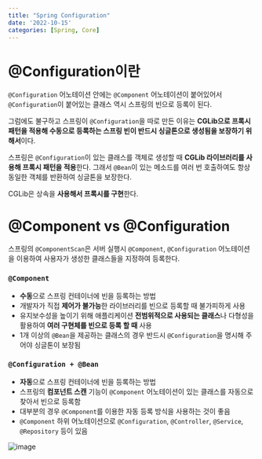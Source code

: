 ```yaml
---
title: "Spring Configuration"
date: '2022-10-15'
categories: [Spring, Core]
---
```


# @Configuration이란

`@Configuration` 어노테이션 안에는 `@Component` 어노테이션이 붙어있어서 `@Configuration`이 붙어있는 클래스 역시 스프링의 빈으로 등록이 된다.

그럼에도 불구하고 스프링이 `@Configuration`을 따로 만든 이유는 **CGLib으로 프록시 패턴을 적용해 수동으로 등록하는 스프링 빈이 반드시 싱글톤으로 생성됨을 보장하기 위해서**이다.

스프링은 `@Configuration`이 있는 클래스를 객체로 생성할 때 **CGLib 라이브러리를 사용해 프록시 패턴을 적용**한다. 그래서 `@Bean`이 있는 메소드를 여러 번 호출하여도 항상 동일한 객체를 반환하여 싱글톤을 보장한다.

CGLib은 상속을 **사용해서 프록시를 구현**한다.

# @Component vs @Configuration

스프링의 `@ComponentScan`은 서버 실행시 `@Component`, `@Configuration` 어노테이션을 이용하여 사용자가 생성한 클래스들을 지정하여 등록한다.


### `@Component`

- **수동**으로 스프링 컨테이너에 빈을 등록하는 방법
- 개발자가 직접 **제어가 불가능**한 라이브러리를 빈으로 등록할 때 불가피하게 사용
- 유지보수성을 높이기 위해 애플리케이션 **전범위적으로 사용되는 클래스**나 다형성을 활용하여 **여러 구현체를 빈으로 등록 할 때** 사용
- 1개 이상의 `@Bean`을 제공하는 클래스의 경우 반드시 `@Configuration`을 명시해 주어야 싱글톤이 보장됨

### `@Configuration + @Bean`

- **자동**으로 스프링 컨테이너에 빈을 등록하는 방법
- 스프링의 **컴포넌트 스캔** 기능이 `@Component` 어노테이션이 있는 클래스를 자동으로 찾아서 빈으로 등록함
- 대부분의 경우 `@Component`를 이용한 자동 등록 방식을 사용하는 것이 좋음
- `@Component` 하위 어노테이션으로 `@Configuration`, `@Controller`, `@Service`, `@Repository` 등이 있음

![image](https://user-images.githubusercontent.com/55419159/199490319-1d82b2cb-c591-4baf-b4c5-387dad7c1469.png)
